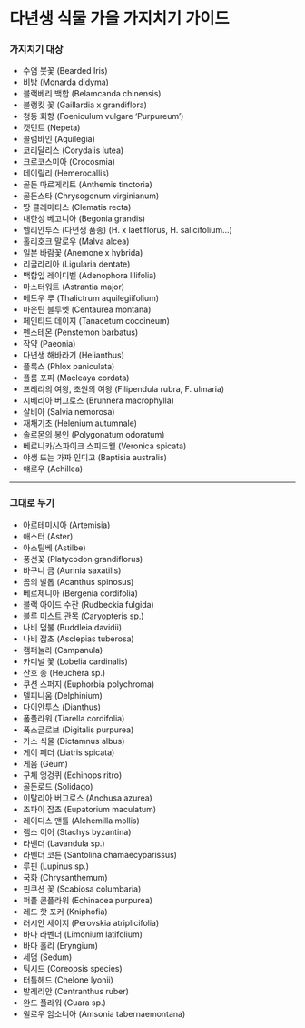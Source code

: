 # 다년생 식물 가을 가지치기 가이드

### 가지치기 대상

- 수염 붓꽃 (Bearded Iris)  
- 비밤 (Monarda didyma)  
- 블랙베리 백합 (Belamcanda chinensis)  
- 블랭킷 꽃 (Gaillardia x grandiflora)  
- 청동 회향 (Foeniculum vulgare ‘Purpureum’)  
- 캣민트 (Nepeta)  
- 콜럼바인 (Aquilegia)  
- 코리달리스 (Corydalis lutea)  
- 크로코스미아 (Crocosmia)  
- 데이릴리 (Hemerocallis)  
- 골든 마르게리트 (Anthemis tinctoria)  
- 골든스타 (Chrysogonum virginianum)  
- 땅 클레마티스 (Clematis recta)  
- 내한성 베고니아 (Begonia grandis)  
- 헬리안투스 (다년생 품종) (H. x laetiflorus, H. salicifolium...)  
- 홀리호크 말로우 (Malva alcea)  
- 일본 바람꽃 (Anemone x hybrida)  
- 리굴라리아 (Ligularia dentate)  
- 백합잎 레이디벨 (Adenophora lilifolia)  
- 마스터워트 (Astrantia major)  
- 메도우 루 (Thalictrum aquilegiifolium)  
- 마운틴 블루엣 (Centaurea montana)  
- 페인티드 데이지 (Tanacetum coccineum)  
- 펜스테몬 (Penstemon barbatus)  
- 작약 (Paeonia)  
- 다년생 해바라기 (Helianthus)  
- 플록스 (Phlox paniculata)  
- 플룸 포피 (Macleaya cordata)  
- 프레리의 여왕, 초원의 여왕 (Filipendula rubra, F. ulmaria)  
- 시베리아 버그로스 (Brunnera macrophylla)  
- 살비아 (Salvia nemorosa)  
- 재채기초 (Helenium autumnale)  
- 솔로몬의 봉인 (Polygonatum odoratum)  
- 베로니카/스파이크 스피드웰 (Veronica spicata)  
- 야생 또는 가짜 인디고 (Baptisia australis)  
- 얘로우 (Achillea)  

---

### 그대로 두기

- 아르테미시아 (Artemisia)  
- 애스터 (Aster)  
- 아스틸베 (Astilbe)  
- 풍선꽃 (Platycodon grandiflorus)  
- 바구니 금 (Aurinia saxatilis)  
- 곰의 발톱 (Acanthus spinosus)  
- 베르제니아 (Bergenia cordifolia)  
- 블랙 아이드 수잔 (Rudbeckia fulgida)  
- 블루 미스트 관목 (Caryopteris sp.)  
- 나비 덤불 (Buddleia davidii)  
- 나비 잡초 (Asclepias tuberosa)  
- 캠퍼눌라 (Campanula)  
- 카디널 꽃 (Lobelia cardinalis)  
- 산호 종 (Heuchera sp.)  
- 쿠션 스퍼지 (Euphorbia polychroma)  
- 델피니움 (Delphinium)  
- 다이안투스 (Dianthus)  
- 폼플라워 (Tiarella cordifolia)  
- 폭스글로브 (Digitalis purpurea)  
- 가스 식물 (Dictamnus albus)  
- 게이 페더 (Liatris spicata)  
- 게움 (Geum)  
- 구체 엉겅퀴 (Echinops ritro)  
- 골든로드 (Solidago)  
- 이탈리아 버그로스 (Anchusa azurea)  
- 조파이 잡초 (Eupatorium maculatum)  
- 레이디스 맨틀 (Alchemilla mollis)  
- 램스 이어 (Stachys byzantina)  
- 라벤더 (Lavandula sp.)  
- 라벤더 코튼 (Santolina chamaecyparissus)  
- 루핀 (Lupinus sp.)  
- 국화 (Chrysanthemum)  
- 핀쿠션 꽃 (Scabiosa columbaria)  
- 퍼플 콘플라워 (Echinacea purpurea)  
- 레드 핫 포커 (Kniphofia)  
- 러시안 세이지 (Perovskia atriplicifolia)  
- 바다 라벤더 (Limonium latifolium)  
- 바다 홀리 (Eryngium)  
- 세덤 (Sedum)  
- 틱시드 (Coreopsis species)  
- 터틀헤드 (Chelone lyonii)  
- 발레리안 (Centranthus ruber)  
- 완드 플라워 (Guara sp.)  
- 윌로우 암소니아 (Amsonia tabernaemontana)